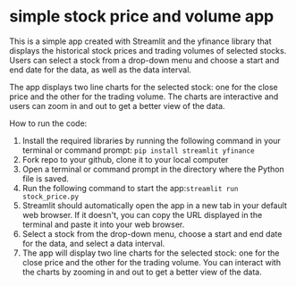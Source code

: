 # simple stock price and volume app 

This is a simple app created with Streamlit and the yfinance library that displays the historical stock prices and trading volumes of selected stocks. Users can select a stock from a drop-down menu and choose a start and end date for the data, as well as the data interval.

The app displays two line charts for the selected stock: one for the close price and the other for the trading volume. The charts are interactive and users can zoom in and out to get a better view of the data.

How to run the code: 

1. Install the required libraries by running the following command in your terminal or command prompt: `pip install streamlit yfinance`
2. Fork repo to your github, clone it to your local computer
3. Open a terminal or command prompt in the directory where the Python file is saved.
4. Run the following command to start the app:`streamlit run stock_price.py`
5. Streamlit should automatically open the app in a new tab in your default web browser. If it doesn't, you can copy the URL displayed in the terminal and paste it into your web browser.
6. Select a stock from the drop-down menu, choose a start and end date for the data, and select a data interval.
7. The app will display two line charts for the selected stock: one for the close price and the other for the trading volume. You can interact with the charts by zooming in and out to get a better view of the data.

